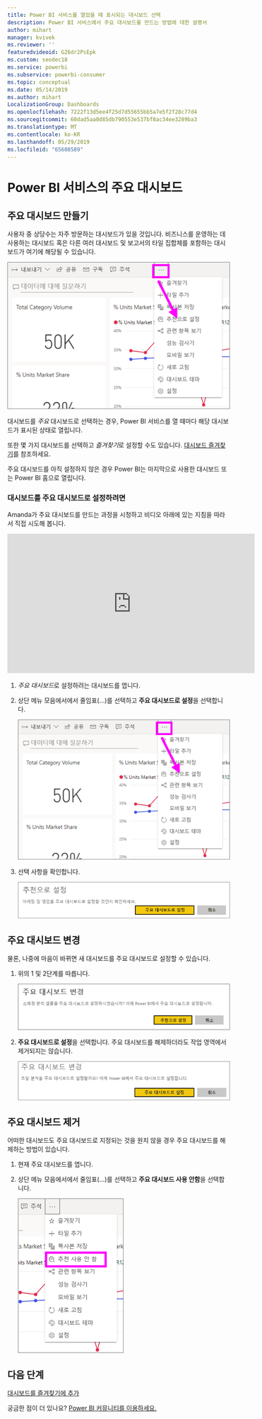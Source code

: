 ```yaml
---
title: Power BI 서비스를 열었을 때 표시되는 대시보드 선택
description: Power BI 서비스에서 주요 대시보드를 만드는 방법에 대한 설명서
author: mihart
manager: kvivek
ms.reviewer: ''
featuredvideoid: G26dr2PsEpk
ms.custom: seodec18
ms.service: powerbi
ms.subservice: powerbi-consumer
ms.topic: conceptual
ms.date: 05/14/2019
ms.author: mihart
LocalizationGroup: Dashboards
ms.openlocfilehash: 7222f13d5ee4f25d7d55655bb5a7e5f2f28c77d4
ms.sourcegitcommit: 60dad5aa0d85db790553e537bf8ac34ee3289ba3
ms.translationtype: MT
ms.contentlocale: ko-KR
ms.lasthandoff: 05/29/2019
ms.locfileid: "65608589"
---
```

# <a name="featured-dashboards-in-power-bi-service"></a>Power BI 서비스의 주요 대시보드
## <a name="create-a-featured-dashboard"></a>주요 대시보드 만들기
사용자 중 상당수는 자주 방문하는 대시보드가 있을 것입니다.  비즈니스를 운영하는 데 사용하는 대시보드 혹은 다른 여러 대시보드 및 보고서의 타일 집합체를 포함하는 대시보드가 여기에 해당될 수 있습니다.

![추천으로 설정 아이콘](./media/end-user-featured/power-bi-dropdown.png)

대시보드를 *주요* 대시보드로 선택하는 경우, Power BI 서비스를 열 때마다 해당 대시보드가 표시된 상태로 열립니다. 

또한 몇 가지 대시보드를 선택하고 *즐겨찾기*로 설정할 수도 있습니다. [대시보드 즐겨찾기](end-user-favorite.md)를 참조하세요.

주요 대시보드를 아직 설정하지 않은 경우 Power BI는 마지막으로 사용한 대시보드 또는 Power BI 홈으로 열립니다.  

### <a name="to-set-a-dashboard-as-featured"></a>대시보드를 **주요 대시보드**로 설정하려면
Amanda가 주요 대시보드를 만드는 과정을 시청하고 비디오 아래에 있는 지침을 따라서 직접 시도해 봅니다.

<iframe width="560" height="315" src="https://www.youtube.com/embed/G26dr2PsEpk" frameborder="0" allowfullscreen></iframe>



1. *주요 대시보드*로 설정하려는 대시보드를 엽니다. 
2. 상단 메뉴 모음에서에서 줄임표(...)를 선택하고 **주요 대시보드로 설정**을 선택합니다.  
   
    ![추천으로 설정 아이콘](./media/end-user-featured/power-bi-dropdown.png)
3. 선택 사항을 확인합니다.
   
    ![주요 대시보드 설정](./media/end-user-featured/power-bi-featured-confirm.png)

## <a name="change-the-featured-dashboard"></a>주요 대시보드 변경
물론, 나중에 마음이 바뀌면 새 대시보드를 주요 대시보드로 설정할 수 있습니다.

1. 위의 1 및 2단계를 따릅니다.
   
    ![주요 대시보드 변경 창](./media/end-user-featured/power-bi-change-feature.png)
2. **주요 대시보드로 설정**을 선택합니다. 주요 대시보드를 해제하더라도 작업 영역에서 제거되지는 않습니다.  
   
    ![성공 메시지](./media/end-user-featured/power-bi-unfeature-new.png)

## <a name="remove-the-featured-dashboard"></a>주요 대시보드 제거
어떠한 대시보드도 주요 대시보드로 지정되는 것을 원치 않을 경우 주요 대시보드를 해제하는 방법이 있습니다.

1. 현재 주요 대시보드를 엽니다.
2. 상단 메뉴 모음에서에서 줄임표(...)를 선택하고 **주요 대시보드 사용 안함**을 선택합니다.

    ![선택한 항목 추천된 대시보드를 사용 하지 않도록 설정](./media/end-user-featured/power-bi-unfeature-newer.png)
   
## <a name="next-steps"></a>다음 단계
[대시보드를 즐겨찾기에 추가](end-user-favorite.md)

궁금한 점이 더 있나요? [Power BI 커뮤니티를 이용하세요.](http://community.powerbi.com/)

